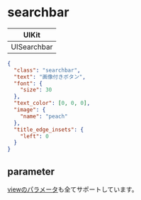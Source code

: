 # searchbar

| UIKit |
| ---- |
| UISearchbar |

```json
{
  "class": "searchbar",
  "text": "画像付きボタン",
  "font": {
    "size": 30
  },
  "text_color": [0, 0, 0],
  "image": {
    "name": "peach"
  },
  "title_edge_insets": {
    "left": 0
  }
}
```

## parameter

[viewのパラメータ](2-2.view.md#parameter)も全てサポートしています。


